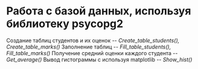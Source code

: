 ﻿# Работа с базой данных, используя библиотеку psycopg2

Создание таблиц студентов и их оценок -- *Create_table_students(), Create_table_marks()*
Заполнение таблиц -- *Fill_table_students(), Fill_table_marks()*
Получение средний оценки каждого студента -- *Get_average()*
Вывод гистограммы с используя matplotlib -- *Show_hist()*

